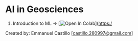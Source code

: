 
# AI in Geosciences
1. Introduction to ML -> [![Open In Colab](https://colab.research.google.com/assets/colab-badge.svg)]([https:/](https://colab.research.google.com/github/ecastillot/AI_examples/blob/master/Introduction_to_ML_Basics.ipynb)

Created by: Emmanuel Castillo [castillo.280997@gmail.com]
